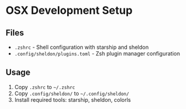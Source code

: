 # OSX Development Setup

## Files

- `.zshrc` - Shell configuration with starship and sheldon
- `.config/sheldon/plugins.toml` - Zsh plugin manager configuration

## Usage

1. Copy `.zshrc` to `~/.zshrc`
2. Copy `.config/sheldon/` to `~/.config/sheldon/`
3. Install required tools: starship, sheldon, colorls
